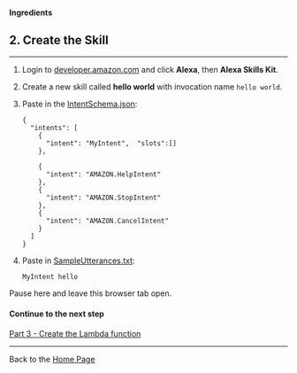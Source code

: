 #### Ingredients
## 2. Create the Skill <a id="title"></a>
<hr />


1. Login to [developer.amazon.com](https://developer.amazon.com) and click **Alexa**, then **Alexa Skills Kit**.
1. Create a new skill called **hello world** with invocation name `hello world`.
1. Paste in the [IntentSchema.json](./speechAssets/IntentSchema.json):
    ```
    {
      "intents": [
        {
          "intent": "MyIntent",  "slots":[]
        },
    
        {
          "intent": "AMAZON.HelpIntent"
        },
        {
          "intent": "AMAZON.StopIntent"
        },
        {
          "intent": "AMAZON.CancelIntent"
        }
      ]
    }
    ```

1. Paste in [SampleUtterances.txt](speechAssets/SampleUtterances.txt):
    ```
    MyIntent hello
    ```

Pause here and leave this browser tab open.

#### Continue to the next step
[Part 3 - Create the Lambda function](./PAGE3.md#title)


<hr />

Back to the [Home Page](../../README.md#title)
